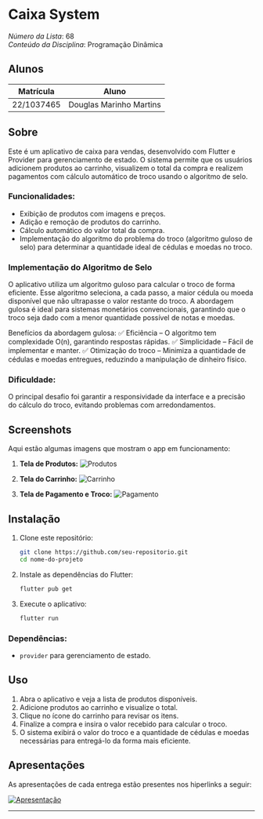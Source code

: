 # Caixa System

*Número da Lista*: 68<br>
*Conteúdo da Disciplina*: Programação Dinâmica<br>

## Alunos
| Matrícula | Aluno |
| -- | -- |
| 22/1037465 | Douglas Marinho Martins |


## Sobre  
Este é um aplicativo de caixa para vendas, desenvolvido com Flutter e Provider para gerenciamento de estado. O sistema permite que os usuários adicionem produtos ao carrinho, visualizem o total da compra e realizem pagamentos com cálculo automático de troco usando o algoritmo de selo.

### Funcionalidades:  
- Exibição de produtos com imagens e preços.
- Adição e remoção de produtos do carrinho.
- Cálculo automático do valor total da compra.
- Implementação do algoritmo do problema do troco (algoritmo guloso de selo) para determinar a quantidade ideal de cédulas e moedas no troco.

### Implementação do Algoritmo de Selo
O aplicativo utiliza um algoritmo guloso para calcular o troco de forma eficiente. Esse algoritmo seleciona, a cada passo, a maior cédula ou moeda disponível que não ultrapasse o valor restante do troco. A abordagem gulosa é ideal para sistemas monetários convencionais, garantindo que o troco seja dado com a menor quantidade possível de notas e moedas.

Benefícios da abordagem gulosa:
✅ Eficiência – O algoritmo tem complexidade O(n), garantindo respostas rápidas.
✅ Simplicidade – Fácil de implementar e manter.
✅ Otimização do troco – Minimiza a quantidade de cédulas e moedas entregues, reduzindo a manipulação de dinheiro físico.

### Dificuldade:  
O principal desafio foi garantir a responsividade da interface e a precisão do cálculo do troco, evitando problemas com arredondamentos.  

## Screenshots
Aqui estão algumas imagens que mostram o app em funcionamento:

1. **Tela de Produtos:**
   ![Produtos](assets/images/tela_produtos.png)

2. **Tela do Carrinho:**
   ![Carrinho](assets/images/tela_carrinho.png)

3. **Tela de Pagamento e Troco:**
   ![Pagamento](assets/images/tela_pagamento.png)

## Instalação  

1. Clone este repositório:  
   ```sh
   git clone https://github.com/seu-repositorio.git
   cd nome-do-projeto
   ```  
2. Instale as dependências do Flutter:  
   ```sh
   flutter pub get
   ```  
3. Execute o aplicativo:  
   ```sh
   flutter run
   ```  


### Dependências:  
- `provider` para gerenciamento de estado.  

## Uso
1) Abra o aplicativo e veja a lista de produtos disponíveis.
2) Adicione produtos ao carrinho e visualize o total.
3) Clique no ícone do carrinho para revisar os itens.
4) Finalize a compra e insira o valor recebido para calcular o troco.
5) O sistema exibirá o valor do troco e a quantidade de cédulas e moedas necessárias para entregá-lo da forma mais eficiente.

## Apresentações

As apresentações de cada entrega estão presentes nos hiperlinks a seguir:

[![Apresentação](https://img.youtube.com/vi/BHqEPtWvDqU/0.jpg)](https://www.youtube.com/watch?v=BHqEPtWvDqU)


---



